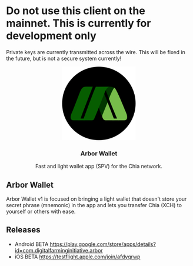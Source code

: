 <h1>Do not use this client on the mainnet. This is currently for development only</h1>

Private keys are currently transmitted across the wire. This will be fixed in the future, but is not a secure system currently!

<p align="center">
  <a href="https://www.arborwallet.com/">
    <img src="https://github.com/Digital-Farming-Initiative/arbor-wallet/blob/develop/assets/images/logo.png" alt="Arbor Wallet logo" width="200" height="200">
  </a>
</p>

<h3 align="center">Arbor Wallet</h3>

<p align="center">
  Fast and light wallet app (SPV) for the Chia network.
</p>

## Arbor Wallet

Arbor Wallet v1 is focused on bringing a light wallet that doesn't store your secret phrase (mnemonic) in the app and lets you transfer Chia (XCH) to yourself or others with ease.

## Releases

- Android BETA https://play.google.com/store/apps/details?id=com.digitalfarminginitiative.arbor
- iOS BETA https://testflight.apple.com/join/afdyqrwp
